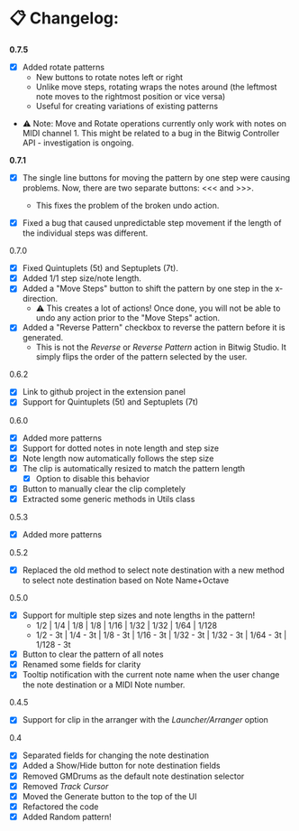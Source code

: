 # 📋 Changelog:

**0.7.5**
- [X] Added rotate patterns
  - New buttons to rotate notes left or right
  - Unlike move steps, rotating wraps the notes around (the leftmost note moves to the rightmost position or vice versa)
  - Useful for creating variations of existing patterns
- ⚠️ Note: Move and Rotate operations currently only work with notes on MIDI channel 1. This might be related to a bug in the Bitwig Controller API - investigation is ongoing.


**0.7.1**  
- [X] The single line buttons for moving the pattern by one step were causing problems. Now, there are two separate buttons: <<< and >>>.  
  - This fixes the problem of the broken undo action.
- [X] Fixed a bug that caused unpredictable step movement if the length of the individual steps was different.  


0.7.0
- [X] Fixed Quintuplets (5t) and Septuplets (7t).
- [X] Added 1/1 step size/note length.
- [X] Added a "Move Steps" button to shift the pattern by one step in the x-direction.
  - ⚠️ This creates a lot of actions! Once done, you will not be able to undo any action prior to the "Move Steps" action.
- [X] Added a "Reverse Pattern" checkbox to reverse the pattern before it is generated.
  - This is not the _Reverse_ or _Reverse Pattern_ action in Bitwig Studio. It simply flips the order of the pattern selected by the user.


0.6.2
- [X] Link to github project in the extension panel
- [X] Support for Quintuplets (5t) and Septuplets (7t)

0.6.0
- [X] Added more patterns  
- [X] Support for dotted notes in note length and step size  
- [X] Note length now automatically follows the step size  
- [X] The clip is automatically resized to match the pattern length  
  - [X] Option to disable this behavior  
- [X] Button to manually clear the clip completely  
- [X] Extracted some generic methods in Utils class

0.5.3
- [X] Added more patterns

0.5.2
- [X] Replaced the old method to select note destination with a new method to select note destination based on Note Name+Octave

0.5.0
- [X] Support for multiple step sizes and note lengths in the pattern!
  - 1/2  |  1/4  |  1/8  |  1/8  |  1/16  |  1/32  |  1/32  |  1/64  |  1/128
  - 1/2 - 3t  |  1/4 - 3t  | 1/8 - 3t  |  1/16 - 3t  |  1/32 - 3t  |  1/32 - 3t  |  1/64 - 3t  |  1/128 - 3t
- [X] Button to clear the pattern of all notes
- [X] Renamed some fields for clarity
- [X] Tooltip notification with the current note name when the user change the note destination or a MIDI Note number.

0.4.5
- [X] Support for clip in the arranger with the _Launcher/Arranger_ option

0.4
- [X] Separated fields for changing the note destination  
- [X] Added a Show/Hide button for note destination fields  
- [X] Removed GMDrums as the default note destination selector  
- [X] Removed _Track Cursor_  
- [X] Moved the Generate button to the top of the UI  
- [X] Refactored the code  
- [X] Added Random pattern!